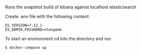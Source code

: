 Runs the snapshot build of kibana against localhost elasticsearch

Create .env file with the following content:
```
ES_VERSION=7.12.1
ES_ADMIN_PASSWORD=changeme
```

To start an environment cd into the directory and run

```
$ docker-compose up
```
